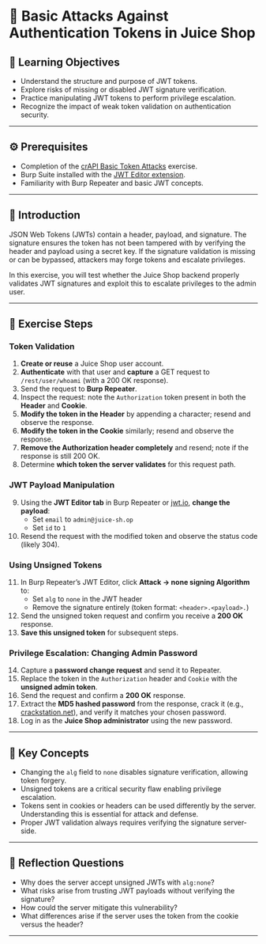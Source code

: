 # 🔐 Basic Attacks Against Authentication Tokens in Juice Shop

## 🧠 Learning Objectives
- Understand the structure and purpose of JWT tokens.
- Explore risks of missing or disabled JWT signature verification.
- Practice manipulating JWT tokens to perform privilege escalation.
- Recognize the impact of weak token validation on authentication security.

---

## ⚙️ Prerequisites
- Completion of the [crAPI Basic Token Attacks](../crAPI/6_Basic_Token_Attacks.md) exercise.  
- Burp Suite installed with the [JWT Editor extension](https://portswigger.net/burp/documentation/desktop/testing-workflow/session-management/jwts).  
- Familiarity with Burp Repeater and basic JWT concepts.

---

## 📝 Introduction

JSON Web Tokens (JWTs) contain a header, payload, and signature. The signature ensures the token has not been tampered with by verifying the header and payload using a secret key. If the signature validation is missing or can be bypassed, attackers may forge tokens and escalate privileges.

In this exercise, you will test whether the Juice Shop backend properly validates JWT signatures and exploit this to escalate privileges to the admin user.

---

## 🧪 Exercise Steps

### Token Validation

1. **Create or reuse** a Juice Shop user account.  
2. **Authenticate** with that user and **capture** a GET request to `/rest/user/whoami` (with a 200 OK response).  
3. Send the request to **Burp Repeater**.  
4. Inspect the request: note the `Authorization` token present in both the **Header** and **Cookie**.  
5. **Modify the token in the Header** by appending a character; resend and observe the response.  
6. **Modify the token in the Cookie** similarly; resend and observe the response.  
7. **Remove the Authorization header completely** and resend; note if the response is still 200 OK.  
8. Determine **which token the server validates** for this request path.

### JWT Payload Manipulation

9. Using the **JWT Editor tab** in Burp Repeater or [jwt.io](https://jwt.io/), **change the payload**:  
   - Set `email` to `admin@juice-sh.op`  
   - Set `id` to `1`  
10. Resend the request with the modified token and observe the status code (likely 304).

### Using Unsigned Tokens

11. In Burp Repeater’s JWT Editor, click **Attack → none signing Algorithm** to:  
    - Set `alg` to `none` in the JWT header  
    - Remove the signature entirely (token format: `<header>.<payload>.`)  
12. Send the unsigned token request and confirm you receive a **200 OK** response.  
13. **Save this unsigned token** for subsequent steps.

### Privilege Escalation: Changing Admin Password

14. Capture a **password change request** and send it to Repeater.  
15. Replace the token in the `Authorization` header and `Cookie` with the **unsigned admin token**.  
16. Send the request and confirm a **200 OK** response.  
17. Extract the **MD5 hashed password** from the response, crack it (e.g., [crackstation.net](https://crackstation.net/)), and verify it matches your chosen password.  
18. Log in as the **Juice Shop administrator** using the new password.

---

## 🔑 Key Concepts

- Changing the `alg` field to `none` disables signature verification, allowing token forgery.  
- Unsigned tokens are a critical security flaw enabling privilege escalation.  
- Tokens sent in cookies or headers can be used differently by the server. Understanding this is essential for attack and defense.  
- Proper JWT validation always requires verifying the signature server-side.

---

## 🧠 Reflection Questions

- Why does the server accept unsigned JWTs with `alg:none`?  
- What risks arise from trusting JWT payloads without verifying the signature?  
- How could the server mitigate this vulnerability?  
- What differences arise if the server uses the token from the cookie versus the header?

---

